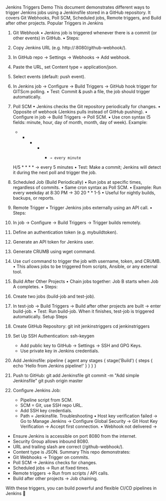 Jenkins Triggers Demo
This document demonstrates different ways to trigger Jenkins jobs using a Jenkinsfile stored in a GitHub repository. It covers Git Webhooks, Poll SCM, Scheduled jobs, Remote triggers, and Build after other projects.
Popular Triggers in Jenkins
1. Git Webhook
• Jenkins job is triggered whenever there is a commit (or other events) in GitHub.
• Steps:
  1. Copy Jenkins URL (e.g. http://<jenkins-ip>:8080/github-webhook/).
  2. In GitHub repo → Settings → Webhooks → Add webhook.
  3. Paste the URL, set Content type = application/json.
  4. Select events (default: push event).
  5. In Jenkins job → Configure → Build Triggers → GitHub hook trigger for GITScm polling.
• Test: Commit & push a file, the job should trigger automatically.
2. Poll SCM
• Jenkins checks the Git repository periodically for changes.
• Opposite of webhook (Jenkins pulls instead of GitHub pushing).
• Configure in job → Build Triggers → Poll SCM.
• Use cron syntax (5 fields: minute, hour, day of month, month, day of week).
  Example:
     * * * * *     → every minute
    H/5 * * * *   → every 5 minutes
• Test: Make a commit; Jenkins will detect it during the next poll and trigger the job.
3. Scheduled Job (Build Periodically)
• Run jobs at specific times, regardless of commits.
• Same cron syntax as Poll SCM.
• Example: Run every weekday at 8:30 PM → 30 20 * * 1-5
• Useful for nightly builds, backups, or reports.
4. Remote Trigger
• Trigger Jenkins jobs externally using an API call.
• Steps:
  1. In job → Configure → Build Triggers → Trigger builds remotely.
  2. Define an authentication token (e.g. mybuildtoken).
  3. Generate an API token for Jenkins user.
  4. Generate CRUMB using wget command.
  5. Use curl command to trigger the job with username, token, and CRUMB.
• This allows jobs to be triggered from scripts, Ansible, or any external tool.
5. Build After Other Projects
• Chain jobs together: Job B starts when Job A completes.
• Steps:
  1. Create two jobs (build-job and test-job).
  2. In test-job → Build Triggers → Build after other projects are built → enter build-job.
• Test: Run build-job. When it finishes, test-job is triggered automatically.
Setup Steps
1. Create GitHub Repository:
   git init jenkinstriggers
   cd jenkinstriggers

2. Set Up SSH Authentication:
   ssh-keygen
   - Add public key to GitHub → Settings → SSH and GPG Keys.
   - Use private key in Jenkins credentials.

3. Add Jenkinsfile:
   pipeline {
       agent any
       stages {
           stage('Build') {
               steps {
                   echo 'Hello from Jenkins pipeline!'
               }
           }
       }
   }

4. Push to GitHub:
   git add Jenkinsfile
   git commit -m "Add simple Jenkinsfile"
   git push origin master

5. Configure Jenkins Job:
   - Pipeline script from SCM.
   - SCM = Git, use SSH repo URL.
   - Add SSH key credentials.
   - Path = Jenkinsfile.
Troubleshooting
• Host key verification failed → Go to Manage Jenkins → Configure Global Security → Git Host Key Verification → Accept first connection.
• Webhook not delivered →
  - Ensure Jenkins is accessible on port 8080 from the internet.
  - Security Group allows inbound 8080.
  - URL and trailing slash are correct (/github-webhook/).
  - Content type is JSON.
Summary
This repo demonstrates:
- Git Webhooks → Trigger on commits.
- Poll SCM → Jenkins checks for changes.
- Scheduled jobs → Run at fixed times.
- Remote triggers → Run from scripts / API calls.
- Build after other projects → Job chaining.

With these triggers, you can build powerful and flexible CI/CD pipelines in Jenkins 🚀
